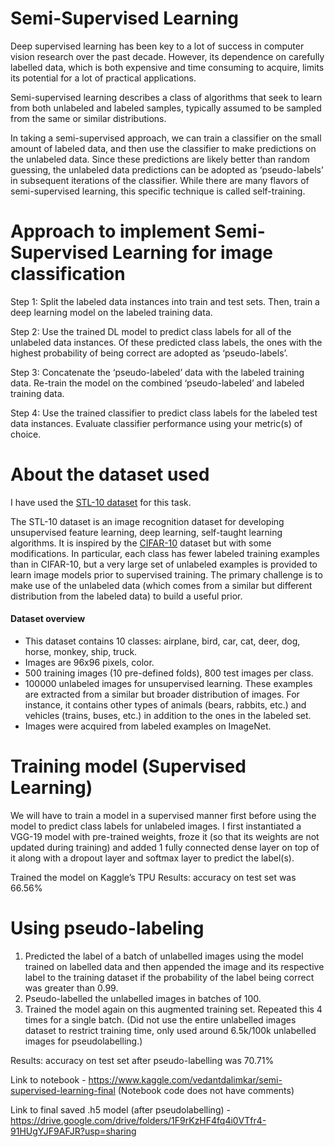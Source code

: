 
# Semi-Supervised Learning

Deep supervised learning has been key to a lot of success in computer vision research over the past decade. However,  its dependence on carefully labelled data, which is both expensive and time consuming to acquire, limits its potential for a lot of practical applications.

Semi-supervised learning describes a class of algorithms that seek to learn from both unlabeled and labeled samples, typically assumed to be sampled from the same or similar distributions. 

In taking a semi-supervised approach, we can train a classifier on the small amount of labeled data, and then use the classifier to make predictions on the unlabeled data. Since these predictions are likely better than random guessing, the unlabeled data predictions can be adopted as ‘pseudo-labels’ in subsequent iterations of the classifier. While there are many flavors of semi-supervised learning, this specific technique is called self-training.

# Approach to implement Semi-Supervised Learning for image classification 
Step 1: Split the labeled data instances into train and test sets. Then, train a deep learning model on the labeled training data.

Step 2: Use the trained DL model to predict class labels for all of the unlabeled data instances. Of these predicted class labels, the ones with the highest probability of             being correct are adopted as ‘pseudo-labels’.

Step 3: Concatenate the ‘pseudo-labeled’ data with the labeled training data. Re-train the model on the combined ‘pseudo-labeled’ and labeled training data.

Step 4: Use the trained classifier to predict class labels for the labeled test data instances. Evaluate classifier performance using your metric(s) of choice.


# About the dataset used
I have used the [STL-10 dataset](https://cs.stanford.edu/~acoates/stl10/) for this task. 

The STL-10 dataset is an image recognition dataset for developing unsupervised feature learning, deep learning, self-taught learning algorithms. It is inspired by the [CIFAR-10](http://www.cs.toronto.edu/~kriz/cifar.html) dataset but with some modifications. In particular, each class has fewer labeled training examples than in CIFAR-10, but a very large set of unlabeled examples is provided to learn image models prior to supervised training. The primary challenge is to make use of the unlabeled data (which comes from a similar but different distribution from the labeled data) to build a useful prior.

#### Dataset overview
* This dataset contains 10 classes: airplane, bird, car, cat, deer, dog, horse, monkey, ship, truck.
* Images are 96x96 pixels, color.
* 500 training images (10 pre-defined folds), 800 test images per class.
* 100000 unlabeled images for unsupervised learning. These examples are extracted from a similar but broader distribution of images. For instance, it contains other types of     animals (bears, rabbits, etc.) and vehicles (trains, buses, etc.) in addition to the ones in the labeled set.
* Images were acquired from labeled examples on ImageNet.

# Training model (Supervised Learning)
We will have to train a model in a supervised manner first before using the model to predict class labels for unlabeled images. I first instantiated a VGG-19 model with pre-trained weights, froze it (so that its weights are not updated during training) and added 1 fully connected dense layer on top of it along with a dropout layer and softmax layer to predict the label(s).

Trained the model on Kaggle’s TPU
Results: accuracy on test set was 66.56%

#  Using pseudo-labeling
1. Predicted the label of   a batch of unlabelled images using the model trained on labelled data and then appended the image and its respective label to the training dataset      if the probability of the label being correct was greater than 0.99.
2. Pseudo-labelled the unlabelled images in batches of 100.
3. Trained the model again on this augmented training set. Repeated this 4 times for a single batch. (Did not use the entire unlabelled images dataset to restrict training        time, only used around 6.5k/100k unlabelled images for pseudolabelling.)

Results: accuracy on test set after pseudo-labelling was 70.71%

Link to notebook - https://www.kaggle.com/vedantdalimkar/semi-supervised-learning-final 
(Notebook code does not have comments)

Link to final saved .h5 model (after pseudolabelling) - https://drive.google.com/drive/folders/1F9rKzHF4fq4i0VTfr4-91HUgYJF9AFJR?usp=sharing
